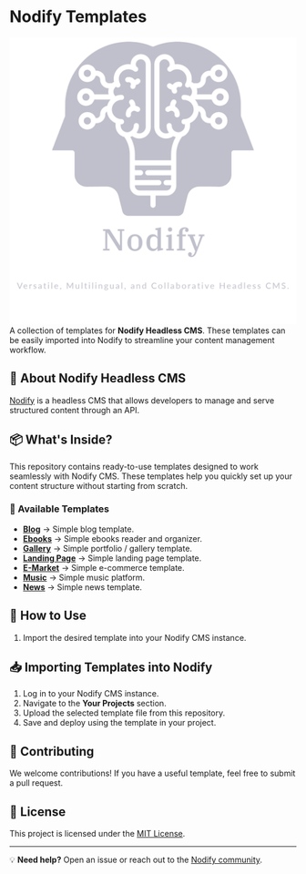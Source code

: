 # Nodify Templates

![nodify_transparent.png](assets/nodify_transparent.png)
A collection of templates for **Nodify Headless CMS**. These templates can be easily imported into Nodify to streamline your content management workflow.

## 🚀 About Nodify Headless CMS
[Nodify](https://github.com/AZIRARM/nodify) is a headless CMS that allows developers to manage and serve structured content through an API.

## 📦 What's Inside?
This repository contains ready-to-use templates designed to work seamlessly with Nodify CMS. These templates help you quickly set up your content structure without starting from scratch.

### 📝 Available Templates
- **[Blog](blogs/Nodify-Blog.json)** → Simple blog template.  
- **[Ebooks](ebooks/Nodify-Ebooks.json)** → Simple ebooks reader and organizer.  
- **[Gallery](gallery/Nodify-Gallery.json)** → Simple portfolio / gallery template.  
- **[Landing Page](landingpages/Nodify-Landingpage.json)** → Simple landing page template.  
- **[E-Market](market/Nodify-EMarket.json)** → Simple e-commerce template.  
- **[Music](music/Nodify-Music.json)** → Simple music platform.  
- **[News](news/Nodify-News.json)** → Simple news template.  

## 🔧 How to Use
1. Import the desired template into your Nodify CMS instance.

## 📥 Importing Templates into Nodify
1. Log in to your Nodify CMS instance.
2. Navigate to the **Your Projects** section.
3. Upload the selected template file from this repository.
4. Save and deploy using the template in your project.

## 🤝 Contributing
We welcome contributions! If you have a useful template, feel free to submit a pull request.

## 📜 License
This project is licensed under the [MIT License](LICENSE).

---

💡 **Need help?** Open an issue or reach out to the [Nodify community](https://github.com/AZIRARM/nodify-templates/issues).
